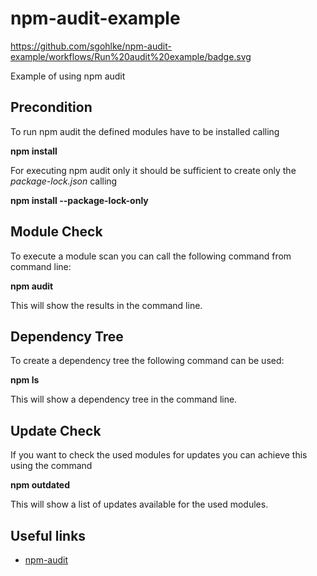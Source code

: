 # npm-audit-example
https://github.com/sgohlke/npm-audit-example/workflows/Run%20audit%20example/badge.svg

Example of using npm audit

## Precondition
To run npm audit the defined modules have to be installed calling

**npm install**
 
For executing npm audit only it should be sufficient to create only the *package-lock.json* calling

**npm install --package-lock-only**


## Module Check
To execute a module scan you can call the following command from command line:

**npm audit**

This will show the results in the command line.

## Dependency Tree
To create a dependency tree the following command can be used: 

**npm ls**
 
This will show a dependency tree in the command line.

## Update Check
If you want to check the used modules for updates you can achieve this using the command 

**npm outdated**

This will show a list of updates available for the used modules.

## Useful links
* [npm-audit](https://docs.npmjs.com/cli/audit)